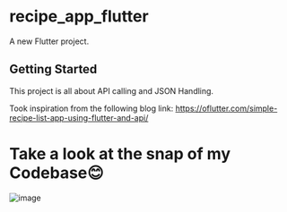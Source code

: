 # recipe_app_flutter

A new Flutter project.

## Getting Started

This project is all about API calling and JSON Handling.

Took inspiration from the following blog link:
https://oflutter.com/simple-recipe-list-app-using-flutter-and-api/

# Take a look at the snap of my Codebase😊
![image](https://user-images.githubusercontent.com/81528176/174485037-1f2dc72c-2709-4519-8dcf-7ef19ac97b12.png)


